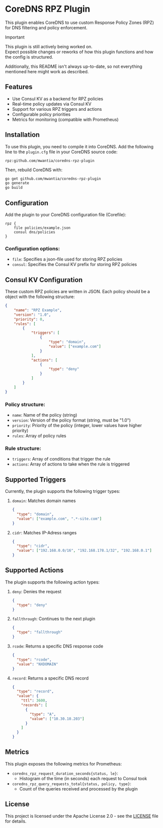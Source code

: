 # CoreDNS RPZ Plugin

This plugin enables CoreDNS to use custom Response Policy Zones (RPZ) for DNS filtering and policy enforcement.

> [!IMPORTANT]
> This plugin is still actively being worked on. \
> Expect possible changes or reworks of how this plugin functions and how the config is structured.
>
> Additionally, this README isn't always up-to-date, so not everything mentioned here might work as described.

## Features

- Use Consul KV as a backend for RPZ policies
- Real-time policy updates via Consul KV
- Support for various RPZ triggers and actions
- Configurable policy priorities
- Metrics for monitoring (compatible with Prometheus)

## Installation

To use this plugin, you need to compile it into CoreDNS. Add the following line to the `plugin.cfg` file in your CoreDNS source code:

```
rpz:github.com/mwantia/coredns-rpz-plugin
```

Then, rebuild CoreDNS with:

```sh
go get github.com/mwantia/coredns-rpz-plugin
go generate
go build
```

## Configuration

Add the plugin to your CoreDNS configuration file (Corefile):

```corefile
rpz {
    file policies/example.json
    consul dns/policies
}
```

### Configuration options:

- `file`: Specifies a json-file used for storing RPZ policies 
- `consul`: Specifies the Consul KV prefix for storing RPZ policies

## Consul KV Configuration

These custom RPZ policies are written in JSON. Each policy should be a object with the following structure:

```json
{
    "name": "RPZ Example",
    "version": "1.0",
    "priority": 0,
    "rules": [
        {
            "triggers": [
                {
                    "type": "domain",
                    "value": ["example.com"]
                }
            ],
            "actions": [
                {
                    "type": "deny"
                }
            ]
        }
    ]
}
```

### Policy structure:
- `name`: Name of the policy (string)
- `version`: Version of the policy format (string, must be "1.0")
- `priority`: Priority of the policy (integer, lower values have higher priority)
- `rules`: Array of policy rules

### Rule structure:
- `triggers`: Array of conditions that trigger the rule
- `actions`: Array of actions to take when the rule is triggered

## Supported Triggers

Currently, the plugin supports the following trigger types:

1. `domain`: Matches domain names
   ```json
   {
     "type": "domain",
     "value": ["example.com", ".*-site.com"]
   }
   ```

1. `cidr`: Matches IP-Adress ranges
   ```json
   {
     "type": "cidr",
     "value": ["192.168.0.0/16", "192.168.178.1/32", "192.168.0.1"]
   }
   ```

## Supported Actions

The plugin supports the following action types:

1. `deny`: Denies the request
   ```json
   {
     "type": "deny"
   }
   ```

2. `fallthrough`: Continues to the next plugin
   ```json
   {
     "type": "fallthrough"
   }
   ```

3. `rcode`: Returns a specific DNS response code
   ```json
   {
     "type": "rcode",
     "value": "NXDOMAIN"
   }
   ```

4. `record`: Returns a specific DNS record
   ```json
   {
     "type": "record",
     "value": {
       "ttl": 3600,
       "records": [
         {
           "type": "A",
           "value": ["10.30.10.203"]
         }
       ]
     }
   }
   ```

## Metrics

This plugin exposes the following metrics for Prometheus:

* `coredns_rpz_request_duration_seconds{status, le}`: 
  * Histogram of the time (in seconds) each request to Consul took
* `coredns_rpz_query_requests_total{status, policy, type}`:
  * Count of the queries received and processed by the plugin

## License

This project is licensed under the Apache License 2.0 - see the [LICENSE](LICENSE) file for details.